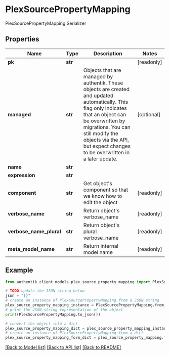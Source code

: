 # PlexSourcePropertyMapping

PlexSourcePropertyMapping Serializer

## Properties

Name | Type | Description | Notes
------------ | ------------- | ------------- | -------------
**pk** | **str** |  | [readonly] 
**managed** | **str** | Objects that are managed by authentik. These objects are created and updated automatically. This flag only indicates that an object can be overwritten by migrations. You can still modify the objects via the API, but expect changes to be overwritten in a later update. | [optional] 
**name** | **str** |  | 
**expression** | **str** |  | 
**component** | **str** | Get object&#39;s component so that we know how to edit the object | [readonly] 
**verbose_name** | **str** | Return object&#39;s verbose_name | [readonly] 
**verbose_name_plural** | **str** | Return object&#39;s plural verbose_name | [readonly] 
**meta_model_name** | **str** | Return internal model name | [readonly] 

## Example

```python
from authentik_client.models.plex_source_property_mapping import PlexSourcePropertyMapping

# TODO update the JSON string below
json = "{}"
# create an instance of PlexSourcePropertyMapping from a JSON string
plex_source_property_mapping_instance = PlexSourcePropertyMapping.from_json(json)
# print the JSON string representation of the object
print(PlexSourcePropertyMapping.to_json())

# convert the object into a dict
plex_source_property_mapping_dict = plex_source_property_mapping_instance.to_dict()
# create an instance of PlexSourcePropertyMapping from a dict
plex_source_property_mapping_form_dict = plex_source_property_mapping.from_dict(plex_source_property_mapping_dict)
```
[[Back to Model list]](../README.md#documentation-for-models) [[Back to API list]](../README.md#documentation-for-api-endpoints) [[Back to README]](../README.md)


